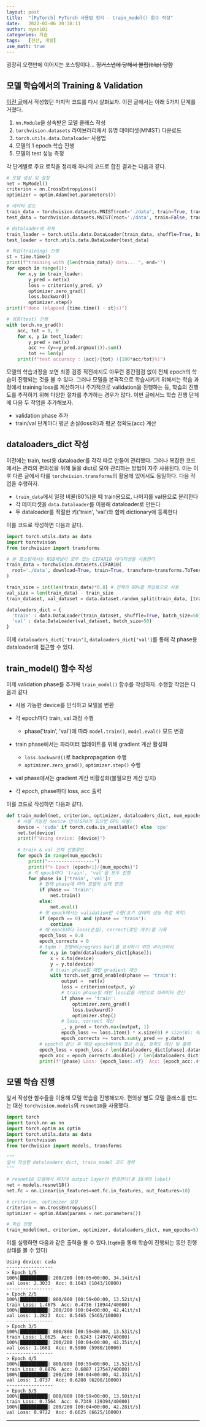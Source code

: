 ```yaml
---
layout: post
title:	"[PyTorch] PyTorch 사용법 정리 - train_model() 함수 작성"
date:	2022-02-06 20:38:11
author: nyan101
categories: 자습
tags:	[전산, 개발]
use_math: true
---
```




굉장히 오랜만에 이어지는 포스팅이다... ~~핑거스냅에 당해서 블립(blip) 당함~~

## 모델 학습에서의 Training & Validation

[이전 글](https://nyan101.github.io/blog/notes-on-pytorch-03)에서 작성했던 마지막 코드를 다시 살펴보자. 이전 글에서는 아래 5가지 단계를 거쳤다.

1. `nn.Module`을 상속받은 모델 클래스 작성
2. `torchvision.datasets` 라이브러리에서 유명 데이터셋(MNIST) 다운로드
3. `torch.utils.data.Dataloader` 사용법
4. 모델의 1 epoch 학습 진행
5. 모델의 test 성능 측정

각 단계별로 주요 로직을 정리해 하나의 코드로 합친 결과는 다음과 같다.

```python
# 모델 생성 및 설정
net = MyModel()
criterion = nn.CrossEntropyLoss()
optimizer = optim.Adam(net.parameters())

# 데이터 로드
train_data = torchvision.datasets.MNIST(root='./data', train=True, transform=transforms.ToTensor())
test_data = torchvision.datasets.MNIST(root='./data', train=False, transform=transforms.ToTensor())

# dataloader에 적재
train_loader = torch.utils.data.DataLoader(train_data, shuffle=True, batch_size=50)
test_loader = torch.utils.data.DataLoader(test_data)

# 학습(training) 진행
st = time.time()
print(f"training with {len(train_data)} data... ", end='')
for epoch in range(1):
    for x,y in train_loader:
        y_pred = net(x)
        loss = criterion(y_pred, y)
        optimizer.zero_grad()
        loss.backward()
        optimizer.step()
print(f"done (elapsed {time.time() - st}s)")

# 검증(test) 진행
with torch.no_grad():
    acc, tot = 0, 0
    for x, y in test_loader:
        y_pred = net(x)
        acc += (y==y_pred.argmax(1)).sum()
        tot += len(y)
    print(f"test accuracy : {acc}/{tot} ({100*acc/tot}%)")
```

모델의 학습과정을 보면 최종 검증 직전까지도 아무런 중간점검 없이 전체 epoch의 학습이 진행되는 것을 볼 수 있다. 그러나 모델을 본격적으로 학습시키기 위해서는 학습 과정에서 training loss를 계산하거나 주기적으로 validation을 진행하는 등, 학습의 진행도를 추적하기 위해 다양한 절차를 추가하는 경우가 많다. 이번 글에서느 학습 진행 단계에 다음 두 작업을 추가해보자.

* validation phase 추가
* train/val 단계마다 평균 손실(loss와)과 평균 정확도(acc) 계산



## dataloaders_dict 작성

이전에는 train, test용 dataloader를 각각 따로 만들어 관리했다. 그러나 복잡한 코드에서는 관리의 편의성을 위해 둘을 dict로 모아 관리하는 방법이 자주 사용된다. 이는 이후 다른 글에서 다룰 `torchvision.transforms`의 활용에 있어서도 동일하다. 다음 작업을 수행하자.

* `train_data`에서 일정 비율(80%)을 떼 train용으로, 나머지를 val용으로 분리한다
* 각 데이터셋을 `data.Dataloader`를 이용해 dataloader로 만든다
* 두 dataloader를 적절한 키('train', 'val')와 함께 dictionary에 등록한다

이를 코드로 작성하면 다음과 같다.

```python
import torch.utils.data as data
import torchvision
from torchvision import transforms

# 본 포스팅에서는 RGB채널이 모두 있는 CIFAR10 데이터셋을 사용한다
train_data = torchvision.datasets.CIFAR10(
  root='./data', download=True, train=True, transform=transforms.ToTensor()
)

train_size = int(len(train_data)*0.8) # 전체의 80%를 학습용으로 사용
val_size = len(train_data) - train_size
train_dataset, val_dataset = data.dataset.random_split(train_data, [train_size, val_size])

dataloaders_dict = {
  'train' : data.DataLoader(train_dataset, shuffle=True, batch_size=50),
  'val' : data.DataLoader(val_dataset, batch_size=50)
}
```

이제 `dataloaders_dict['train']`, `dataloaders_dict['val']`를 통해 각 phase용 dataloader에 접근할 수 있다.



## train_model() 함수 작성

이제 validation phase를 추가해 `train_model()` 함수를 작성하자. 수행할 작업은 다음과 같다

* 사용 가능한 device를 인식하고 모델을 변환
* 각 epoch마다 train, val 과정 수행
  * phase('train', 'val')에 따라 `model.train()`, `model.eval()` 모드 변경

* train phase에서는 파라미터 업데이트를 위해 gradient 계산 활성화
  * `loss.backward()`로 backpropagation 수행
  * `optimizer.zero_grad()`, `optimizer.step()` 수행
* val phase에서는 gradient 계산 비활성화(불필요한 계산 방지)
* 각 epoch, phase마다 loss, acc 출력

이를 코드로 작성하면 다음과 같다.

```python
def train_model(net, criterion, optimizer, dataloaders_dict, num_epochs):
    # 사용 가능한 device 인식(GPU가 있으면 GPU 사용)
    device = 'cuda' if torch.cuda.is_available() else 'cpu'
    net.to(device)
    print(f"Using device: {device}")
    
    # train & val 전체 진행루틴
    for epoch in range(num_epochs):
        print("-----------------")
        print(f"> Epoch {epoch+1}/{num_epochs}")
        # 각 epoch마다 'train', 'val'을 모두 진행
        for phase in ['train', 'val']:
            # 현재 phase에 따라 모델의 상태 변경
            if phase == 'train':
                net.train()
            else:
                net.eval()
            # 첫 epoch에서는 validation만 수행(초기 상태의 성능 측정 목적)
            if (epoch == 0) and (phase == 'train'):
                continue
            # 매 epoch마다 loss(손실), correct(맞은 개수)를 기록
            epoch_loss = 0.0
            epoch_corrects = 0
            # tqdm : 진행바(progress bar)를 표시하기 위한 라이브러리
            for x,y in tqdm(dataloaders_dict[phase]):
                x = x.to(device)
                y = y.to(device)
                # train phase일 때만 gradient 계산
                with torch.set_grad_enabled(phase == 'train'):
                    output =  net(x)
                    loss = criterion(output, y)
                    # train phase일 때만 loss값을 기반으로 파라미터 갱신
                    if phase == 'train':
                        optimizer.zero_grad()
                        loss.backward()
                        optimizer.step()
                    # loss, correct 계산
                    _, y_pred = torch.max(output, 1)
                    epoch_loss += loss.item() * x.size(0) # size(0): 해당 batch의 size
                    epoch_corrects += torch.sum(y_pred == y.data)
            # epoch이 끝난 후 해당 epoch에서의 평균 손실, 정확도 계산 및 출력
            epoch_loss = epoch_loss / len(dataloaders_dict[phase].dataset)
            epoch_acc = epoch_corrects.double() / len(dataloaders_dict[phase].dataset)
            print(f"{phase} Loss: {epoch_loss:.4f}  Acc: {epoch_acc:.4f} ({epoch_corrects}/{len(dataloaders_dict[phase].dataset)})")
```



## 모델 학습 진행

앞서 작성한 함수들을 이용해 모델 학습을 진행해보자. 편의상 별도 모델 클래스를 만드는 대신 `torchvision.models`의 `resnet18`을 사용했다.

```python
import torch
import torch.nn as nn
import torch.optim as optim
import torch.utils.data as data
import torchvision
from torchvision import models, transforms

"""
앞서 작성한 dataloaders_dict, train_model 코드 생략
"""

# resnet18 모델에서 마지막 output layer만 변경한다(총 10개의 label)
net = models.resnet18()
net.fc = nn.Linear(in_features=net.fc.in_features, out_features=10)

# criterion, optimizer 설정
criterion = nn.CrossEntropyLoss()
optimizer = optim.Adam(params = net.parameters())

# 학습 진행
train_model(net, criterion, optimizer, dataloaders_dict, num_epochs=5)
```

이를 실행하면 다음과 같은 출력을 볼 수 있다.(`tqdm`을 통해 학습이 진행되는 동안 진행상태를 볼 수 있다)

```
Using device: cuda
-----------------
> Epoch 1/5
100%|██████████| 200/200 [00:05<00:00, 34.14it/s]
val Loss: 2.3033  Acc: 0.1043 (1043/10000)
-----------------
> Epoch 2/5
100%|██████████| 800/800 [00:59<00:00, 13.52it/s]
train Loss: 1.4675  Acc: 0.4736 (18944/40000)
100%|██████████| 200/200 [00:04<00:00, 42.41it/s]
val Loss: 1.2823  Acc: 0.5465 (5465/10000)
-----------------
> Epoch 3/5
100%|██████████| 800/800 [00:59<00:00, 13.53it/s]
train Loss: 1.0625  Acc: 0.6243 (24970/40000)
100%|██████████| 200/200 [00:04<00:00, 42.35it/s]
val Loss: 1.1661  Acc: 0.5980 (5980/10000)
-----------------
> Epoch 4/5
100%|██████████| 800/800 [00:59<00:00, 13.52it/s]
train Loss: 0.8876  Acc: 0.6887 (27547/40000)
100%|██████████| 200/200 [00:04<00:00, 42.33it/s]
val Loss: 1.0737  Acc: 0.6208 (6208/10000)
-----------------
> Epoch 5/5
100%|██████████| 800/800 [00:59<00:00, 13.50it/s]
train Loss: 0.7564  Acc: 0.7349 (29394/40000)
100%|██████████| 200/200 [00:04<00:00, 42.28it/s]
val Loss: 0.9722  Acc: 0.6625 (6625/10000)
```



---

